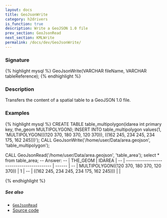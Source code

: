 ```yaml
---
layout: docs
title: GeoJsonWrite
category: h2drivers
is_function: true
description: Write a GeoJSON 1.0 file
prev_section: GeoJsonRead
next_section: KMLWrite
permalink: /docs/dev/GeoJsonWrite/
---
```


### Signature

{% highlight mysql %}
GeoJsonWrite(VARCHAR fileName, VARCHAR tableReference);
{% endhighlight %}

### Description
Transfers the content of a spatial table to a GeoJSON 1.0 file.

### Examples

{% highlight mysql %}
CREATE TABLE table_multipolygon(idarea int primary key,
                                the_geom MULTIPOLYGON);
INSERT INTO table_multipolygon values(1,
    'MULTIPOLYGON(((120 370, 180 370, 120 370)),
                  ((162 245, 234 245, 234 175, 162 245)))');
CALL GeoJsonWrite('/home/user/Data/area.geojson',
                  'table_multipolygon');

CALL GeoJsonRead('/home/user/Data/area.geojson',
                 'table_area');
select * from table_area;
-- Answer:
-- |                  THE_GEOM                 | IDAREA |
-- | ----------------------------------------- | ------ |
-- | MULTIPOLYGON((120 370, 180 370, 120 370)) |      1 |
-- |   ((162 245, 234 245, 234 175, 162 245))) |        |

{% endhighlight %}

##### See also

* [`GeoJsonRead`](../GeoJsonRead)
* <a href="https://github.com/irstv/H2GIS/blob/a8e61ea7f1953d1bad194af926a568f7bc9aac96/h2drivers/src/main/java/org/h2gis/drivers/geojson/GeoJsonWrite.java" target="_blank">Source code</a>
